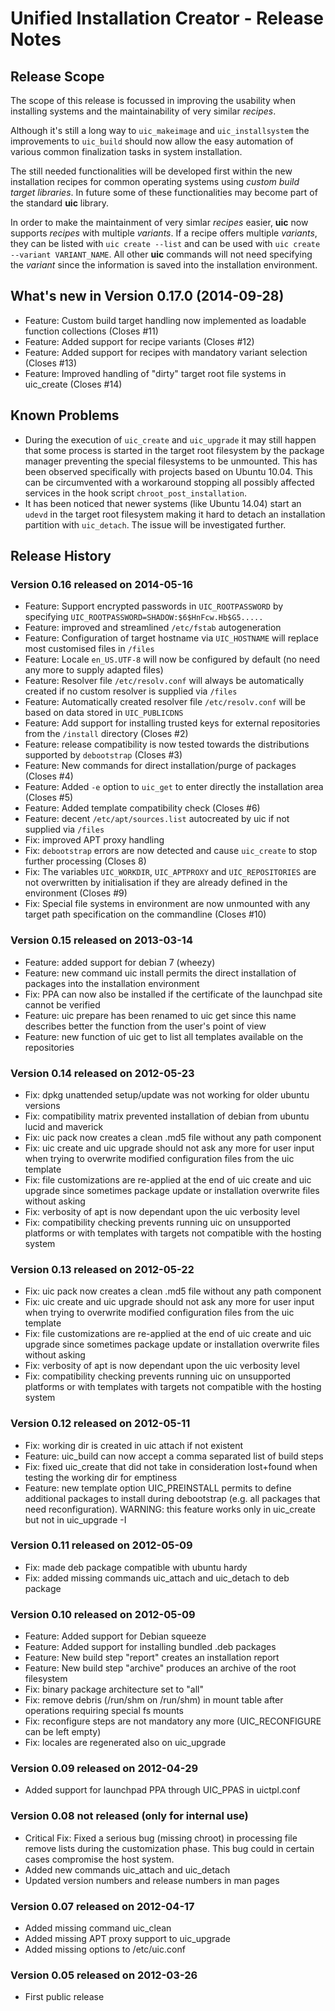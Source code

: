 Unified Installation Creator - Release Notes
============================================

Release Scope
-------------

The scope of this release is focussed in improving the usability when
installing systems and the maintainability of very similar _recipes_.

Although it's still a long way to `uic_makeimage` and `uic_installsystem`
the improvements to `uic_build` should now allow the easy automation of
various common finalization tasks in system installation.

The still needed functionalities will be developed first within the new
installation recipes for common operating systems using _custom build target
libraries_. In future some of these functionalities may become part of the
standard __uic__ library.

In order to make the maintainment of very simlar _recipes_ easier, __uic__
now supports _recipes_ with multiple _variants_. If a recipe offers multiple
_variants_, they can be listed with `uic create --list` and can be used
with `uic create --variant VARIANT_NAME`. All other __uic__ commands will
not need specifying the _variant_ since the information is saved into
the installation environment.


What's new in Version 0.17.0 (2014-09-28)
-----------------------------------------

  * Feature: Custom build target handling now implemented as loadable
    function collections (Closes #11)
  * Feature: Added support for recipe variants (Closes #12)
  * Feature: Added support for recipes with mandatory variant
    selection (Closes #13)
  * Feature: Improved handling of "dirty" target root file systems
    in uic_create (Closes #14)

Known Problems
--------------

 * During the execution of `uic_create` and `uic_upgrade` it may still happen
   that some process is started in the target root filesystem by the package
   manager preventing the special filesystems to be unmounted. This has been
   observed specifically with projects based on Ubuntu 10.04.
   This can be circumvented with a workaround stopping all possibly affected
   services in the hook script `chroot_post_installation`.
 * It has been noticed that newer systems (like Ubuntu 14.04) start an `udevd`
   in the target root filesystem making it hard to detach an installation
   partition with `uic_detach`. The issue will be investigated further.


Release History
---------------

### Version 0.16 released on 2014-05-16 ###

  * Feature: Support encrypted passwords in `UIC_ROOTPASSWORD` by
    specifying `UIC_ROOTPASSWORD=SHADOW:$6$HnFcw.Hb$G5.....`
  * Feature: improved and streamlined `/etc/fstab` autogeneration
  * Feature: Configuration of target hostname via `UIC_HOSTNAME` will
    replace most customised files in `/files`
  * Feature: Locale `en_US.UTF-8` will now be configured by default
    (no need any more to supply adapted files)
  * Feature: Resolver file `/etc/resolv.conf` will always be automatically
    created if no custom resolver is supplied via `/files`
  * Feature: Automatically created resolver file `/etc/resolv.conf` will
    be based on data stored in `UIC_PUBLICDNS`
  * Feature: Add support for installing trusted keys for external
    repositories from the `/install` directory (Closes #2)
  * Feature: release compatibility is now tested towards the
    distributions supported by `debootstrap` (Closes #3)
  * Feature: New commands for direct installation/purge of
    packages (Closes #4)
  * Feature: Added `-e` option to `uic_get` to enter directly
    the installation area (Closes #5)
  * Feature: Added template compatibility check (Closes #6)
  * Feature: decent `/etc/apt/sources.list` autocreated by uic if not
    supplied via `/files`
  * Fix: improved APT proxy handling
  * Fix: `debootstrap` errors are now detected and cause `uic_create`
    to stop further processing (Closes 8)
  * Fix: The variables `UIC_WORKDIR`, `UIC_APTPROXY` and `UIC_REPOSITORIES`
    are not overwritten by initialisation if they are already defined
    in the environment (Closes #9)
  * Fix: Special file systems in environment are now unmounted with
    any target path specification on the commandline (Closes #10)

### Version 0.15 released on 2013-03-14 ###

  * Feature: added support for debian 7 (wheezy)
  * Feature: new command uic install permits the direct installation of
    packages into the installation environment
  * Fix: PPA can now also be installed if the certificate of the launchpad
    site cannot be verified
  * Feature: uic prepare has been renamed to uic get since this name
    describes better the function from the user's point of view
  * Feature: new function of uic get to list all templates available
    on the repositories

### Version 0.14 released on 2012-05-23 ###

 * Fix: dpkg unattended setup/update was not working for older ubuntu
   versions
 * Fix: compatibility matrix prevented installation of debian from
   ubuntu lucid and maverick
 * Fix: uic pack now creates a clean .md5 file without any path component
 * Fix: uic create and uic upgrade should not ask any more for user input
   when trying to overwrite modified configuration files from the uic template
 * Fix: file customizations are re-applied at the end of uic create and uic
   upgrade since sometimes package update or installation overwrite files
   without asking
 * Fix: verbosity of apt is now dependant upon the uic verbosity level
 * Fix: compatibility checking prevents running uic on unsupported platforms
   or with templates with targets not compatible with the hosting system

### Version 0.13 released on 2012-05-22 ###

 * Fix: uic pack now creates a clean .md5 file without any path component
 * Fix: uic create and uic upgrade should not ask any more for user input
   when trying to overwrite modified configuration files from the uic template
 * Fix: file customizations are re-applied at the end of uic create and uic
   upgrade since sometimes package update or installation overwrite files
   without asking
 * Fix: verbosity of apt is now dependant upon the uic verbosity level
 * Fix: compatibility checking prevents running uic on unsupported platforms
   or with templates with targets not compatible with the hosting system

### Version 0.12 released on 2012-05-11 ###

  * Fix: working dir is created in uic attach if not existent
  * Feature: uic_build can now accept a comma separated list of build steps
  * Fix: fixed uic_create that did not take in consideration lost+found when
    testing the working dir for emptiness
  * Feature: new template option UIC_PREINSTALL permits to define additional
    packages to install during debootstrap (e.g. all packages that need
    reconfiguration). WARNING: this feature works only in uic_create but not
    in uic_upgrade -I

### Version 0.11 released on 2012-05-09 ###

  * Fix: made deb package compatible with ubuntu hardy
  * Fix: added missing commands uic_attach and uic_detach to
    deb package

### Version 0.10 released on 2012-05-09 ###

  * Feature: Added support for Debian squeeze
  * Feature: Added support for installing bundled .deb packages
  * Feature: New build step "report" creates an installation report
  * Feature: New build step "archive" produces an archive of the root
    filesystem
  * Fix: binary package architecture set to "all"
  * Fix: remove debris (/run/shm on /run/shm) in mount table after
    operations requiring special fs mounts
  * Fix: reconfigure steps are not mandatory any more (UIC_RECONFIGURE
    can be left empty)
  * Fix: locales are regenerated also on uic_upgrade

### Version 0.09 released on 2012-04-29 ###

  * Added support for launchpad PPA through UIC_PPAS in uictpl.conf

### Version 0.08 not released (only for internal use) ###

  * Critical Fix: Fixed a serious bug (missing chroot) in processing
    file remove lists during the customization phase. This bug could
    in certain cases compromise the host system.
  * Added new commands uic_attach and uic_detach
  * Updated version numbers and release numbers in man pages

### Version 0.07 released on 2012-04-17 ###

  * Added missing command uic_clean
  * Added missing APT proxy support to uic_upgrade
  * Added missing options to /etc/uic.conf

### Version 0.05 released on 2012-03-26 ###

  * First public release
